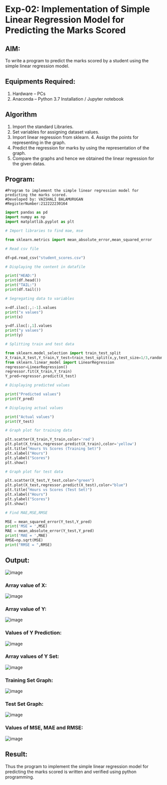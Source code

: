 # Exp-02: Implementation of Simple Linear Regression Model for Predicting the Marks Scored

## AIM:
To write a program to predict the marks scored by a student using the simple linear regression model.

## Equipments Required:
1. Hardware – PCs
2. Anaconda – Python 3.7 Installation / Jupyter notebook

## Algorithm
1. Import the standard Libraries.
2. Set variables for assigning dataset values.
3. Import linear regression from sklearn. 4. Assign the points for representing in the graph.
4. Predict the regression for marks by using the representation of the graph.
5. Compare the graphs and hence we obtained the linear regression for the given datas.

## Program:
```
#Program to implement the simple linear regression model for predicting the marks scored.
#Developed by: VAISHALI BALAMURUGAN
#RegisterNumber:212222230164
```
~~~python
import pandas as pd
import numpy as np
import matplotlib.pyplot as plt

# Import libraries to find mae, mse

from sklearn.metrics import mean_absolute_error,mean_squared_error

# Read csv file

df=pd.read_csv("student_scores.csv")

# Displaying the content in datafile

print("HEAD:")
print(df.head())
print("TAIL:")
print(df.tail())

# Segregating data to variables

x=df.iloc[:,:-1].values
print("x values")
print(x)

y=df.iloc[:,1].values
print("y values")
print(y)

# Splitting train and test data

from sklearn.model_selection import train_test_split
X_train,X_test,Y_train,Y_test=train_test_split(x,y,test_size=1/3,random_state=0)
from sklearn.linear_model import LinearRegression
regressor=LinearRegression()
regressor.fit(X_train,Y_train)
Y_pred=regressor.predict(X_test)

# Displaying predicted values

print("Predicted values")
print(Y_pred)

# Displaying actual values

print("Actual values")
print(Y_test)

# Graph plot for training data

plt.scatter(X_train,Y_train,color='red')
plt.plot(X_train,regressor.predict(X_train),color='yellow')
plt.title("Hours Vs Scores (Training Set)")
plt.xlabel("Hours")
plt.ylabel("Scores")
plt.show()

# Graph plot for test data

plt.scatter(X_test,Y_test,color="green")
plt.plot(X_test,regressor.predict(X_test),color="blue")
plt.title("Hours vs Scores (Test Set)")
plt.xlabel("Hours")
plt.ylabel("Scores")
plt.show()

# Find MAE,MSE,RMSE

MSE = mean_squared_error(Y_test,Y_pred)
print('MSE = ',MSE)
MAE = mean_absolute_error(Y_test,Y_pred)
print('MAE = ',MAE)
RMSE=np.sqrt(MSE)
print("RMSE = ",RMSE)
~~~

## Output:
![image](https://github.com/user-attachments/assets/9faadd4d-e3f3-4531-bfa5-b7f6af6b4db7)

### Array value of X:
![image](https://github.com/user-attachments/assets/8f3fcb0b-8e79-4b98-badd-bbeb39aadf01)

### Array value of Y:
![image](https://github.com/user-attachments/assets/87bcbec9-0eb0-4f4d-8714-582d3d10185e)

### Values of Y Prediction:
![image](https://github.com/user-attachments/assets/6e9f4b4d-d36b-46aa-be3a-f96d2a62d26d)

### Array values of Y Set:
![image](https://github.com/user-attachments/assets/5f38f6f0-cb29-4db3-8baf-0cb591d835cb)

### Training Set Graph:
![image](https://github.com/user-attachments/assets/20bca265-f574-4e40-8dde-e9519590228b)

### Test Set Graph:
![image](https://github.com/user-attachments/assets/2366250c-da60-401b-a508-632cbbbfa0c0)

### Values of MSE, MAE and RMSE:
![image](https://github.com/user-attachments/assets/b837b47f-df68-4ec9-b126-70824af538c8)



## Result:
Thus the program to implement the simple linear regression model for predicting the marks scored is written and verified using python programming.
